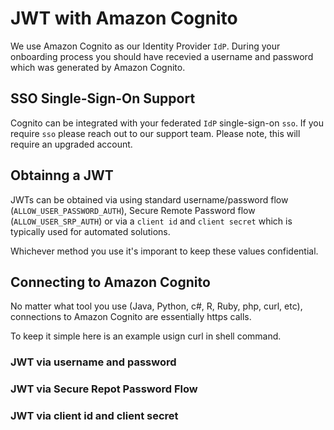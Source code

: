 <script setup>
import CodeBlock from '/docs/components/CodeBlock.vue'
</script>

# JWT with Amazon Cognito

We use Amazon Cognito as our Identity Provider `IdP`.  During your onboarding process you should have recevied a username and password which was generated by Amazon Cognito.


## SSO Single-Sign-On Support
Cognito can be integrated with your federated `IdP` single-sign-on `sso`.  If you require `sso` please reach out to our support team.  Please note, this will require an upgraded account.

## Obtainng a JWT
JWTs can be obtained via using standard username/password flow (`ALLOW_USER_PASSWORD_AUTH`),  Secure Remote Password flow (`ALLOW_USER_SRP_AUTH`) or via a `client id` and `client secret` which is typically used for automated solutions.

Whichever method you use it's imporant to keep these values confidential.

## Connecting to Amazon Cognito

No matter what tool you use (Java, Python, c#, R, Ruby, php, curl, etc), connections to Amazon Cognito are essentially https calls.

To keep it simple here is an example usign curl in shell command.


<CodeBlock src="https://raw.githubusercontent.com/AplosAnalytics/docs.aplosanalytics.com/develop/docs/samples/shell/amazon-cognito-jwt.sh" lang="shell"></CodeBlock>





### JWT via username and password


### JWT via Secure Repot Password Flow


### JWT via client id and client secret

